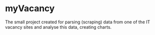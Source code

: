 # myVacancy
The small project created for parsing (scraping) data from one of the IT vacancy sites and analyse this data, creating charts.
